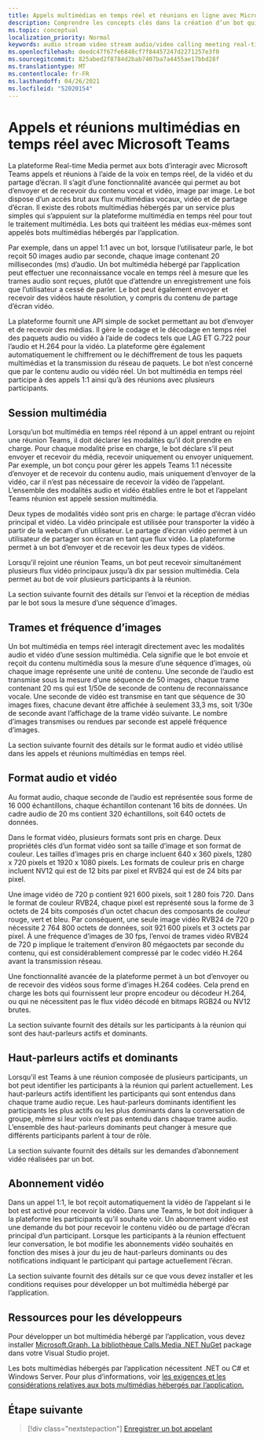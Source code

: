 ```yaml
---
title: Appels multimédias en temps réel et réunions en ligne avec Microsoft Teams
description: Comprendre les concepts clés dans la création d’un bot qui peut mener des appels audio et vidéo en temps réel et des réunions en ligne.
ms.topic: conceptual
localization_priority: Normal
keywords: audio stream video stream audio/video calling meeting real-time media application-hosted media service-hosted media-hosted media
ms.openlocfilehash: deedc47f67fe6848cf7f84457247d2271257e3f0
ms.sourcegitcommit: 825abed2f8784d2bab7407ba7a4455ae17bbd28f
ms.translationtype: MT
ms.contentlocale: fr-FR
ms.lasthandoff: 04/26/2021
ms.locfileid: "52020154"
---
```

# <a name="real-time-media-calls-and-meetings-with-microsoft-teams"></a>Appels et réunions multimédias en temps réel avec Microsoft Teams

La plateforme Real-time Media permet aux bots d’interagir avec Microsoft Teams appels et réunions à l’aide de la voix en temps réel, de la vidéo et du partage d’écran. Il s’agit d’une fonctionnalité avancée qui permet au bot d’envoyer et de recevoir du contenu vocal et vidéo, image par image. Le bot dispose d’un accès brut aux flux multimédias vocaux, vidéo et de partage d’écran. Il existe des robots multimédias hébergés par un service plus simples qui s’appuient sur la plateforme multimédia en temps réel pour tout le traitement multimédia. Les bots qui traitéent les médias eux-mêmes sont appelés bots multimédias hébergés par l’application.

Par exemple, dans un appel 1:1 avec un bot, lorsque l’utilisateur parle, le bot reçoit 50 images audio par seconde, chaque image contenant 20 millisecondes (ms) d’audio. Un bot multimédia hébergé par l’application peut effectuer une reconnaissance vocale en temps réel à mesure que les trames audio sont reçues, plutôt que d’attendre un enregistrement une fois que l’utilisateur a cessé de parler. Le bot peut également envoyer et recevoir des vidéos haute résolution, y compris du contenu de partage d’écran vidéo.

La plateforme fournit une API simple de socket permettant au bot d’envoyer et de recevoir des médias. Il gère le codage et le décodage en temps réel des paquets audio ou vidéo à l’aide de codecs tels que LAG ET G.722 pour l’audio et H.264 pour la vidéo. La plateforme gère également automatiquement le chiffrement ou le déchiffrement de tous les paquets multimédias et la transmission du réseau de paquets. Le bot n’est concerné que par le contenu audio ou vidéo réel. Un bot multimédia en temps réel participe à des appels 1:1 ainsi qu’à des réunions avec plusieurs participants.

## <a name="media-session"></a>Session multimédia

Lorsqu’un bot multimédia en temps réel répond à un appel entrant ou rejoint une réunion Teams, il doit déclarer les modalités qu’il doit prendre en charge. Pour chaque modalité prise en charge, le bot déclare s’il peut envoyer et recevoir du média, recevoir uniquement ou envoyer uniquement. Par exemple, un bot conçu pour gérer les appels Teams 1:1 nécessite d’envoyer et de recevoir du contenu audio, mais uniquement d’envoyer de la vidéo, car il n’est pas nécessaire de recevoir la vidéo de l’appelant. L’ensemble des modalités audio et vidéo établies entre le bot et l’appelant Teams réunion est appelé session multimédia.

Deux types de modalités vidéo sont pris en charge: le partage d’écran vidéo principal et vidéo. La vidéo principale est utilisée pour transporter la vidéo à partir de la webcam d’un utilisateur. Le partage d’écran vidéo permet à un utilisateur de partager son écran en tant que flux vidéo. La plateforme permet à un bot d’envoyer et de recevoir les deux types de vidéos.

Lorsqu’il rejoint une réunion Teams, un bot peut recevoir simultanément plusieurs flux vidéo principaux jusqu’à dix par session multimédia. Cela permet au bot de voir plusieurs participants à la réunion.

La section suivante fournit des détails sur l’envoi et la réception de médias par le bot sous la mesure d’une séquence d’images.

## <a name="frames-and-frame-rate"></a>Trames et fréquence d’images

Un bot multimédia en temps réel interagit directement avec les modalités audio et vidéo d’une session multimédia. Cela signifie que le bot envoie et reçoit du contenu multimédia sous la mesure d’une séquence d’images, où chaque image représente une unité de contenu. Une seconde de l’audio est transmise sous la mesure d’une séquence de 50 images, chaque trame contenant 20 ms qui est 1/50e de seconde de contenu de reconnaissance vocale. Une seconde de vidéo est transmise en tant que séquence de 30 images fixes, chacune devant être affichée à seulement 33,3 ms, soit 1/30e de seconde avant l’affichage de la trame vidéo suivante. Le nombre d’images transmises ou rendues par seconde est appelé fréquence d’images.

La section suivante fournit des détails sur le format audio et vidéo utilisé dans les appels et réunions multimédias en temps réel.

## <a name="audio-and-video-format"></a>Format audio et vidéo

Au format audio, chaque seconde de l’audio est représentée sous forme de 16 000 échantillons, chaque échantillon contenant 16 bits de données. Un cadre audio de 20 ms contient 320 échantillons, soit 640 octets de données.

Dans le format vidéo, plusieurs formats sont pris en charge. Deux propriétés clés d’un format vidéo sont sa taille d’image et son format de couleur. Les tailles d’images pris en charge incluent 640 x 360 pixels, 1280 x 720 pixels et 1920 x 1080 pixels. Les formats de couleur pris en charge incluent NV12 qui est de 12 bits par pixel et RVB24 qui est de 24 bits par pixel.

Une image vidéo de 720 p contient 921 600 pixels, soit 1 280 fois 720. Dans le format de couleur RVB24, chaque pixel est représenté sous la forme de 3 octets de 24 bits composés d’un octet chacun des composants de couleur rouge, vert et bleu. Par conséquent, une seule image vidéo RVB24 de 720 p nécessite 2 764 800 octets de données, soit 921 600 pixels et 3 octets par pixel. À une fréquence d’images de 30 fps, l’envoi de trames vidéo RVB24 de 720 p implique le traitement d’environ 80 mégaoctets par seconde du contenu, qui est considérablement compressé par le codec vidéo H.264 avant la transmission réseau.

Une fonctionnalité avancée de la plateforme permet à un bot d’envoyer ou de recevoir des vidéos sous forme d’images H.264 codées. Cela prend en charge les bots qui fournissent leur propre encodeur ou décodeur H.264, ou qui ne nécessitent pas le flux vidéo décodé en bitmaps RGB24 ou NV12 brutes.

La section suivante fournit des détails sur les participants à la réunion qui sont des haut-parleurs actifs et dominants.

## <a name="active-and-dominant-speakers"></a>Haut-parleurs actifs et dominants

Lorsqu’il est Teams à une réunion composée de plusieurs participants, un bot peut identifier les participants à la réunion qui parlent actuellement. Les haut-parleurs actifs identifient les participants qui sont entendus dans chaque trame audio reçue. Les haut-parleurs dominants identifient les participants les plus actifs ou les plus dominants dans la conversation de groupe, même si leur voix n’est pas entendu dans chaque trame audio. L’ensemble des haut-parleurs dominants peut changer à mesure que différents participants parlent à tour de rôle.

La section suivante fournit des détails sur les demandes d’abonnement vidéo réalisées par un bot.

## <a name="video-subscription"></a>Abonnement vidéo

Dans un appel 1:1, le bot reçoit automatiquement la vidéo de l’appelant si le bot est activé pour recevoir la vidéo. Dans une Teams, le bot doit indiquer à la plateforme les participants qu’il souhaite voir. Un abonnement vidéo est une demande du bot pour recevoir le contenu vidéo ou de partage d’écran principal d’un participant. Lorsque les participants à la réunion effectuent leur conversation, le bot modifie les abonnements vidéo souhaités en fonction des mises à jour du jeu de haut-parleurs dominants ou des notifications indiquant le participant qui partage actuellement l’écran.

La section suivante fournit des détails sur ce que vous devez installer et les conditions requises pour développer un bot multimédia hébergé par l’application.

## <a name="developer-resources"></a>Ressources pour les développeurs

Pour développer un bot multimédia hébergé par l’application, vous devez installer [Microsoft.Graph. La bibliothèque Calls.Media .NET NuGet](https://www.nuget.org/packages/Microsoft.Graph.Communications.Calls.Media/) package dans votre Visual Studio projet.

Les bots multimédias hébergés par l’application nécessitent .NET ou C# et Windows Server. Pour plus d’informations, voir [les exigences et les considérations relatives aux bots multimédias hébergés par l’application.](requirements-considerations-application-hosted-media-bots.md#c-or-net-and-windows-server-for-development)

## <a name="next-step"></a>Étape suivante

> [!div class="nextstepaction"]
> [Enregistrer un bot appelant](~/bots/calls-and-meetings/registering-calling-bot.md)
